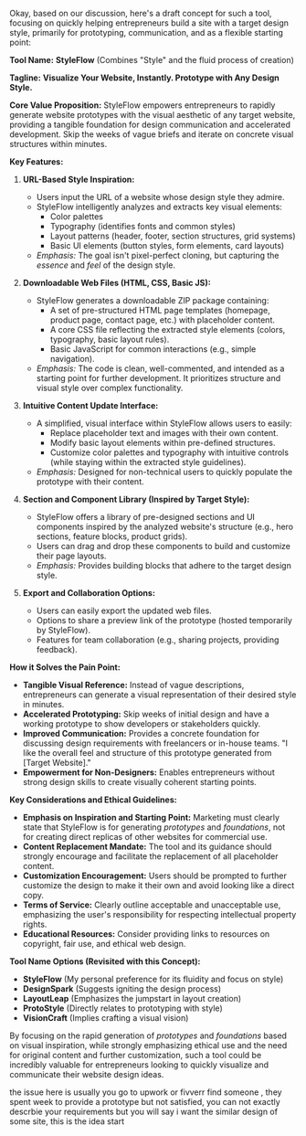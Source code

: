 Okay, based on our discussion, here's a draft concept for such a tool, focusing on quickly helping entrepreneurs build a site with a target design style, primarily for prototyping, communication, and as a flexible starting point:

**Tool Name:** **StyleFlow** (Combines "Style" and the fluid process of creation)

**Tagline:** **Visualize Your Website, Instantly. Prototype with Any Design Style.**

**Core Value Proposition:** StyleFlow empowers entrepreneurs to rapidly generate website prototypes with the visual aesthetic of any target website, providing a tangible foundation for design communication and accelerated development. Skip the weeks of vague briefs and iterate on concrete visual structures within minutes.

**Key Features:**

1.  **URL-Based Style Inspiration:**
    *   Users input the URL of a website whose design style they admire.
    *   StyleFlow intelligently analyzes and extracts key visual elements:
        *   Color palettes
        *   Typography (identifies fonts and common styles)
        *   Layout patterns (header, footer, section structures, grid systems)
        *   Basic UI elements (button styles, form elements, card layouts)
    *   *Emphasis:* The goal isn't pixel-perfect cloning, but capturing the *essence* and *feel* of the design style.

2.  **Downloadable Web Files (HTML, CSS, Basic JS):**
    *   StyleFlow generates a downloadable ZIP package containing:
        *   A set of pre-structured HTML page templates (homepage, product page, contact page, etc.) with placeholder content.
        *   A core CSS file reflecting the extracted style elements (colors, typography, basic layout rules).
        *   Basic JavaScript for common interactions (e.g., simple navigation).
    *   *Emphasis:* The code is clean, well-commented, and intended as a starting point for further development. It prioritizes structure and visual style over complex functionality.

3.  **Intuitive Content Update Interface:**
    *   A simplified, visual interface within StyleFlow allows users to easily:
        *   Replace placeholder text and images with their own content.
        *   Modify basic layout elements within pre-defined structures.
        *   Customize color palettes and typography with intuitive controls (while staying within the extracted style guidelines).
    *   *Emphasis:* Designed for non-technical users to quickly populate the prototype with their content.

4.  **Section and Component Library (Inspired by Target Style):**
    *   StyleFlow offers a library of pre-designed sections and UI components inspired by the analyzed website's structure (e.g., hero sections, feature blocks, product grids).
    *   Users can drag and drop these components to build and customize their page layouts.
    *   *Emphasis:* Provides building blocks that adhere to the target design style.

5.  **Export and Collaboration Options:**
    *   Users can easily export the updated web files.
    *   Options to share a preview link of the prototype (hosted temporarily by StyleFlow).
    *   Features for team collaboration (e.g., sharing projects, providing feedback).

**How it Solves the Pain Point:**

*   **Tangible Visual Reference:** Instead of vague descriptions, entrepreneurs can generate a visual representation of their desired style in minutes.
*   **Accelerated Prototyping:** Skip weeks of initial design and have a working prototype to show developers or stakeholders quickly.
*   **Improved Communication:** Provides a concrete foundation for discussing design requirements with freelancers or in-house teams. "I like the overall feel and structure of this prototype generated from [Target Website]."
*   **Empowerment for Non-Designers:** Enables entrepreneurs without strong design skills to create visually coherent starting points.

**Key Considerations and Ethical Guidelines:**

*   **Emphasis on Inspiration and Starting Point:** Marketing must clearly state that StyleFlow is for generating *prototypes* and *foundations*, not for creating direct replicas of other websites for commercial use.
*   **Content Replacement Mandate:** The tool and its guidance should strongly encourage and facilitate the replacement of all placeholder content.
*   **Customization Encouragement:** Users should be prompted to further customize the design to make it their own and avoid looking like a direct copy.
*   **Terms of Service:** Clearly outline acceptable and unacceptable use, emphasizing the user's responsibility for respecting intellectual property rights.
*   **Educational Resources:** Consider providing links to resources on copyright, fair use, and ethical web design.

**Tool Name Options (Revisited with this Concept):**

*   **StyleFlow** (My personal preference for its fluidity and focus on style)
*   **DesignSpark** (Suggests igniting the design process)
*   **LayoutLeap** (Emphasizes the jumpstart in layout creation)
*   **ProtoStyle** (Directly relates to prototyping with style)
*   **VisionCraft** (Implies crafting a visual vision)

By focusing on the rapid generation of *prototypes* and *foundations* based on visual inspiration, while strongly emphasizing ethical use and the need for original content and further customization, such a tool could be incredibly valuable for entrepreneurs looking to quickly visualize and communicate their website design ideas.



the issue here is usually  you go to upwork or fivverr find someone , they spent week to provide a prototype but not satisfied, you can not exactly descrbie your requirements  but you will say  i want the similar design of some site, this is the idea start



